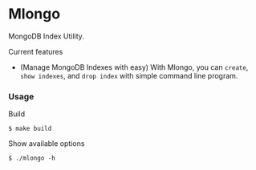 # Mlongo

MongoDB Index Utility.

Current features

- (Manage MongoDB Indexes with easy) With Mlongo, you can `create`, `show indexes`, and `drop index` with simple command line program.

### Usage

Build
```shell
$ make build
```

Show available options
```shell
$ ./mlongo -h
```